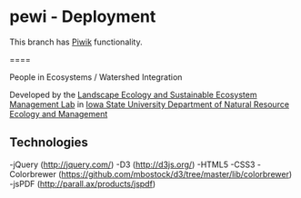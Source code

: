 pewi - Deployment
====

This branch has [Piwik](http://piwik.org/) functionality.

====

People in Ecosystems / Watershed Integration

Developed by the [Landscape Ecology and Sustainable Ecosystem Management Lab](http://www.nrem.iastate.edu/landscape/) in [Iowa State University Department of Natural Resource Ecology and Management](http://www.nrem.iastate.edu)


Technologies
----
-jQuery (http://jquery.com/)
-D3 (http://d3js.org/)
-HTML5
-CSS3
-Colorbrewer (https://github.com/mbostock/d3/tree/master/lib/colorbrewer)
-jsPDF (http://parall.ax/products/jspdf)
